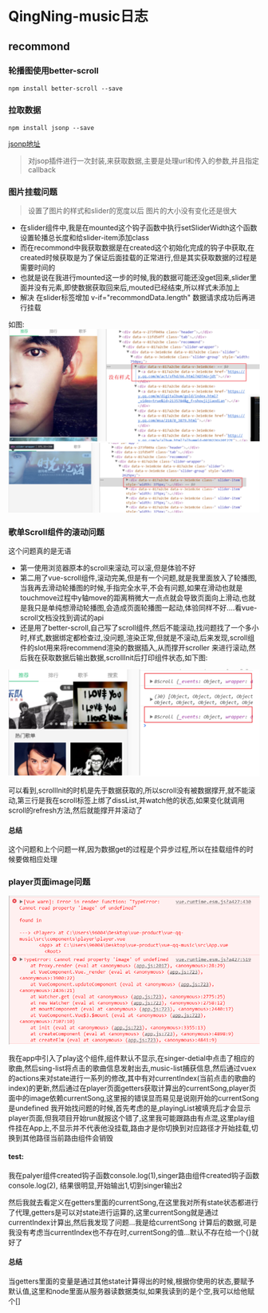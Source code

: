 # QingNing-music日志
## recommond

### 轮播图使用better-scroll
```
npm install better-scroll --save
```
### 拉取数据
```
npm install jsonp --save
```
[jsonp地址](https://github.com/webmodules/jsonp)
> 对jsop插件进行一次封装,来获取数据,主要是处理url和传入的参数,并且指定callback

### 图片挂载问题
> 设置了图片的样式和slider的宽度以后 图片的大小没有变化还是很大  

- 在slider组件中,我是在mounted这个钩子函数中执行setSliderWidth这个函数设置轮播总长度和给slider-item添加class
- 而在recommond中我获取数据是在created这个初始化完成的钩子中获取,在created时候获取是为了保证后面挂载的正常进行,但是其实获取数据的过程是需要时间的
- 也就是说在我进行mounted这一步的时候,我的数据可能还没get回来,slider里面并没有元素,即使数据获取回来后,mouted已经结束,所以样式未添加上
- 解决 在slider标签增加 v-if="recommondData.length" 数据请求成功后再进行挂载


如图:
![改后](./debugPic/style1.png)
![改后](./debugPic/style3.png)

### 歌单Scroll组件的滚动问题

这个问题真的是无语

- 第一使用浏览器原本的scroll来滚动,可以滚,但是体验不好
- 第二用了vue-scroll组件,滚动完美,但是有一个问题,就是我里面放入了轮播图,当我再去滑动轮播图的时候,手指完全水平,不会有问题,如果在滑动也就是touchmove过程中y轴move的距离稍微大一点点就会导致页面向上滑动,也就是我只是单纯想滑动轮播图,会造成页面轮播图一起动,体验同样不好....看vue-scroll文档没找到调试的api
- 还是用了better-scroll,自己写了scroll组件,然后不能滚动,找问题找了一个多小时,样式,数据绑定都检查过,没问题,渲染正常,但就是不滚动,后来发现,scroll组件的slot用来将recommend渲染的数据插入,从而撑开scroller 来进行滚动,然后我在获取数据后输出数据,scrollInit后打印组件状态,如下图:

![滚动](./debugPic/style2.png)

可以看到,scrollInit的时机是先于数据获取的,所以scroll没有被数据撑开,就不能滚动,第三行是我在scroll标签上绑了dissList,并watch他的状态,如果变化就调用scroll的refresh方法,然后就能撑开并滚动了

#### 总结
这个问题和上个问题一样,因为数据get的过程是个异步过程,所以在挂载组件的时候要做相应处理

### player页面image问题
![player](./debugPic/play_bug1.png)

我在app中引入了play这个组件,组件默认不显示,在singer-detial中点击了相应的歌曲,然后sing-list将点击的歌曲信息发射出去,music-list捕获信息,然后通过vuex的actions来对state进行一系列的修改,其中有对currentIndex(当前点击的歌曲的index)的更新,然后通过在player页面getters获取计算出的currentSong,player页面中的image依赖currentSong,这里报的错误显而易见是说刚开始的currentSong是undefined
我开始找问题的时候,首先考虑的是,playingList被填充后才会显示player页面,但我项目开始run就报这个错了,这里我可能跟路由有点混,这里play组件挂在App上,不显示并不代表他没挂载,路由才是你切换到对应路径才开始挂载,切换到其他路径当前路由组件会销毁
#### test: 
  我在palyer组件created钩子函数console.log(1),singer路由组件created钩子函数console.log(2),
  结果很明显,开始输出1,切到singer输出2
  
  然后我就去看定义在getters里面的currentSong,在这里我对所有state状态都进行了代理,getters是可以对state进行运算的,这里currentSong就是通过currentIndex计算出,然后我发现了问题...我是给currentSong 计算后的数据,可是我没有考虑当currentIndex也不存在时,currentSong的值...默认不存在给一个{}就好了
#### 总结
 当getters里面的变量是通过其他state计算得出的时候,根据你使用的状态,要赋予默认值,这里和node里面从服务器读数据类似,如果我读到的是个空,我可以给他赋个[]

